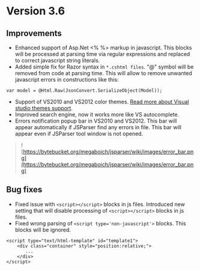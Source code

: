 # Version 3.6 #
## Improvements ##
  * Enhanced support of Asp.Net <% %> markup in javascript. This blocks will be processed at parsing time via regular expressions and replaced to correct javascript string literals.
  * Added simple fix for Razor syntax in `*.cshtml files`. "@" symbol will be removed from code at parsing time. This will allow to remove unwanted javascript errors in constructions like this:
```
var model = @Html.Raw(JsonConvert.SerializeObject(Model));
```
  * Support of VS2010 and VS2012 color themes. [Read more about Visual studio themes support](VisualStudioThemesSupport.md).
  * Improved search engine, now it works more like VS autocomplete.
  * Errors notification popup bar in VS2010 and VS2012. This bar will appear automatically if JSParser find any errors in file. This bar will appear even if JSParser tool window is not opened.
> ![https://bytebucket.org/megaboich/jsparser/wiki/images/error_bar.png](https://bytebucket.org/megaboich/jsparser/wiki/images/error_bar.png)


## Bug fixes ##
  * Fixed issue with `<script></script>` blocks in js files. Introduced new setting that will disable processing of `<script></script>` blocks in js files.
  * Fixed wrong parsing of `<script type='non-javascript'>` blocks. This blocks will be ignored.
```
<script type="text/html-template" id="template1">
    <div class="container" style="position:relative;">
       ...
    </div>
</script>
```
